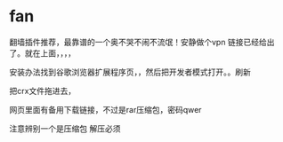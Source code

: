 # fan
翻墙插件推荐，最靠谱的一个奥不哭不闹不流氓！安静做个vpn
链接已经给出了。就在上面，，，，

安装办法找到谷歌浏览器扩展程序页，，然后把开发者模式打开。。刷新

把crx文件拖进去，


网页里面有备用下载链接，不过是rar压缩包，密码qwer

注意辨别一个是压缩包
解压必须
